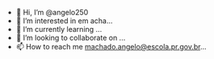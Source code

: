 - 👋 Hi, I’m @angelo250
- 👀 I’m interested in em acha...
- 🌱 I’m currently learning ...
- 💞️ I’m looking to collaborate on ...
- 📫 How to reach me machado.angelo@escola.pr.gov.br...

<!---
angelo250/angelo250 is a ✨ special ✨ repository because its `README.md` (this file) appears on your GitHub profile.
You can click the Preview link to take a look at your changes.
--->
